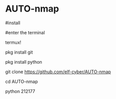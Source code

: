 # AUTO-nmap

#install 


#enter the terminal

termux!
  
  
  pkg install git
  
  
  pkg install python
  
  
  git clone https://github.com/elf-cyber/AUTO-nmap
  
  
  
 cd AUTO-nmap
 
 python 212177
 
 
